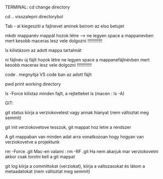 TERMINAL:
cd 
change directory

cd ..
visszalepni directorybol

Tab - al kiegesziti a fajlnevet aminek beirom az elso betujet

mkdir mappanév 
mappát hozok létre --> ne legyen space a mappanevben mert kesobb maceras lesz vele dolgozni !!!!!!!!!!!!

ls 
kilistázom az adott mappa tartalmát

ni fájlnév 
új fájlt hozok létre  ne legyen space a mappanefájlnévben mert kesobb maceras lesz vele dolgozni !!!!!!!!!!!!

code . 
megnyitja VS code ban az adott fájlt

pwd
print working directory

ls -Force 
kilistaz minden fajlt, a rejtetteket is (macen : ls -A)

GIT:

git status 
kiirja a verziokovetest vagy annak hianyat (nem változtat meg semmit)

git init
verziokovetove tesszuk, git mappat hoz letre a rendszer

A git mappaban van minden adat arra vonatkozoan hogy hogyan van verziokovetve a projektunk

rm -Force .git
Mac-en valami : rm -RF .git
Ha nem akarjuk mar verziokovetni akkor csak torolni kell a git mappat

git log
kiirja a committokat (verziokat), kiirja a valtozasokat és látom a metaadatokat (nem változtat meg semmit)




